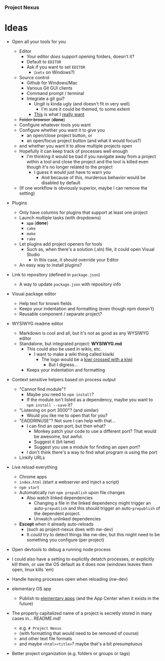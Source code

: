 
### Project Nexus

# Ideas


* Open all your tools for you
	* Editor
		* Your editor *does* support opening folders, doesn't it?
		* Default to `EDITOR`
		* Ask if you want to set `EDITOR`
			* (`setx` on Windows?)
	* Source control
		* Github for Windows/Mac
		* Various Git GUI clients
		* Command prompt / terminal
		* Integrate a git gui?
			* Ungit is kinda ugly (and doesn't fit in very well)
				* I'm sure it could be themed, to some extent
			* [This](http://tonsky.me/blog/reinventing-git-interface/) is what I [really want](https://github.com/quassy/elementary-apps/issues/17)
	* ~~Folder browser~~ (**done**)
	* Configure whatever tools you want
	* Configure whether you want it to give you
		* an open/close project button, or
		* an open/focus project button (and what it would focus?)
	* and whether you want it to allow multiple projects open
	* Hopefully it can keep track of processes well enough
		* I'm thinking it would be bad if you navigate away from a project within a tool and close the project and the tool is killed even though it's no longer related to the project
			* I guess it would just have to warn you
				* And because of this, murderous behavior would be disabled by default
	* (If one workflow is obviously superior, maybe I can remove the setting)


* Plugins
	* Only have columns for plugins that support at least one project
	* Launch multiple tasks (with dropdowns)
		* ~~`npm`~~ (**done**)
		* `cake`
		* `make`
		* `rake`
	* Let plugins add project openers for tools
		* Such as, when there's a solution (.sln) file,
		  it could open Visual Studio
			* In this case, it should override your Editor
	* An easy way to install plugins?


* Link to repository (defined in `package.json`)
	* A way to update `package.json` with repository info


* Visual package editor
	* Help text for known fields
	* Keeps your indentation and formatting (even though npm doesn't)
	* Reusable component / separate project?


* WYSIWYG readme editor
	* Markdown is cool and all, but it's not as good as any WYSIWYG editor
	* Standalone, but integrated project: **WYSIWYG.md**
		* This could also be used in wikis, etc.
			* I want to make a wiki thing called kiwiki
				* The logo would be a [kiwi crossed with a kiwi](https://www.google.com/search?tbm=isch&hl=en&q=kiwi+bird+fruit)
					* But I digress...
		* Keeps your indentation and formatting


* Context sensitive helpers based on process output
	* "Cannot find module"?
		* Maybe you need to `npm install`?
		* If the module isn't listed as a dependency, maybe you want to `npm install --save` it?
	* "Listening on port 3000"? (and similar)
		* Would you like me to open that for you?
	* "EADDRINUSE"? Not sure I can help with that...
		* I can find an open port, but then what?
			* Monkey patch your code to use a different port? That would be awesome, but awful.
			* Suggest it (bit lame)
			* Suggest you use a module for finding an open port?
		* I don't think there's a way to find what program is using the port
	* Linkify URLs


* Live reload everything
	* Chrome apps
	* `index.html` (start a webserver and inject a script)
	* `npm start`
	* Automatically run `npm prepublish` upon file changes
		* Also watch linked dependencies
			* Changing a file in the linked dependency might
			  trigger an auto-`prepublish`
			  and this should trigger an auto-`prepublish`
			  of the dependent project.
			* Unwatch unlinked dependencies
	* **Except** when it already auto-reloads
		* (such as project-nexus does with nw-dev)
		* It *could* try to detect things like nw-dev,
		  but this might need to be something you configure
			(per project)


* Open devtools to debug a running node process


* I could also have a setting to explicitly detatch processes, or explicitly kill them, or use the OS default as it does now (windows leaves them open, linux kills 'em)


* Handle having processes open when reloading (nw-dev)


* elementary OS app
	* Publish to [elementary apps](http://quassy.github.io/elementary-apps/) (and the App Center when it exists in the future)


* The properly capitalized name of a project is
  secretly stored in many cases in... README.md!
	* e.g. `# Project Nexus`
	* (with formatting that would need to be removed of course)
	* and other text file formats
	* and maybe `<html><title>`? maybe that's a bit presumptuous


* Better project organization (e.g. folders or groups or tags)
